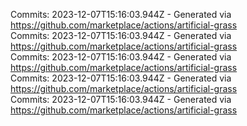 Commits: 2023-12-07T15:16:03.944Z - Generated via https://github.com/marketplace/actions/artificial-grass
<br>
Commits: 2023-12-07T15:16:03.944Z - Generated via https://github.com/marketplace/actions/artificial-grass
<br>
Commits: 2023-12-07T15:16:03.944Z - Generated via https://github.com/marketplace/actions/artificial-grass
<br>
Commits: 2023-12-07T15:16:03.944Z - Generated via https://github.com/marketplace/actions/artificial-grass
<br>
Commits: 2023-12-07T15:16:03.944Z - Generated via https://github.com/marketplace/actions/artificial-grass
<br>
